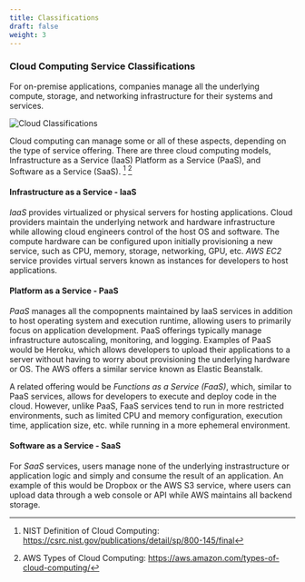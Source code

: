 ```yaml
---
title: Classifications
draft: false
weight: 3
---
```


### Cloud Computing Service Classifications

For on-premise applications, companies manage all the underlying compute, storage, and networking infrastructure for their systems and services.

![Cloud Classifications](/images/cc/cloud_classifications.png)

Cloud computing can manage some or all of these aspects, depending on the type of service offering. There are three cloud computing models, Infrastructure as a Service (IaaS) Platform as a Service (PaaS), and Software as a Service (SaaS). [^1] [^2]

#### Infrastructure as a Service - IaaS

_IaaS_ provides virtualized or physical servers for hosting applications. Cloud providers maintain the underlying network and hardware infrastructure while allowing cloud engineers control of the host OS and software. The compute hardware can be configured upon initially provisioning a new service, such as CPU, memory, storage, networking, GPU, etc. _AWS EC2_ service provides virtual servers known as instances for developers to host applications.

#### Platform as a Service - PaaS

_PaaS_ manages all the compopnents maintained by IaaS services in addition to host operating system and execution runtime, allowing users to primarily focus on application development. PaaS offerings typically manage infrastructure autoscaling, monitoring, and logging. Examples of PaaS would be Heroku, which allows developers to upload their applications to a server without having to worry about provisioning the underlying hardware or OS. The AWS offers a similar service known as Elastic Beanstalk.

A related offering would be _Functions as a Service (FaaS)_, which, similar to PaaS services, allows for developers to execute and deploy code in the cloud. However, unlike PaaS, FaaS services tend to run in more restricted environments, such as limited CPU and memory configuration, execution time, application size, etc. while running in a more ephemeral environment. 

#### Software as a Service - SaaS

For _SaaS_ services, users manage none of the underlying instrastructure or application logic and simply and consume the result of an application. An example of this would be Dropbox or the AWS S3 service, where users can upload data through a web console or API while AWS maintains all backend storage.

[^1]: NIST Definition of Cloud Computing: https://csrc.nist.gov/publications/detail/sp/800-145/final
[^2]: AWS Types of Cloud Computing:  https://aws.amazon.com/types-of-cloud-computing/
